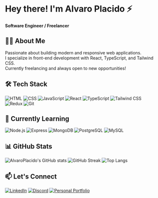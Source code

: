 # Hey there! I'm Alvaro Placido ⚡
**Software Engineer / Freelancer**

## 👨‍💻 About Me  
Passionate about building modern and responsive web applications.  
I specialize in front-end development with React, TypeScript, and Tailwind CSS.  
Currently freelancing and always open to new opportunities!


## 🛠️ Tech Stack  
![HTML](https://img.shields.io/badge/HTML5-E34F26?style=flat&logo=html5&logoColor=white)
![CSS](https://img.shields.io/badge/CSS3-1572B6?style=flat&logo=css3&logoColor=white)
![JavaScript](https://img.shields.io/badge/JavaScript-F7DF1E?style=flat&logo=javascript&logoColor=black)
![React](https://img.shields.io/badge/React-61DAFB?style=flat&logo=react&logoColor=black)
![TypeScript](https://img.shields.io/badge/TypeScript-3178C6?style=flat&logo=typescript&logoColor=white)
![Tailwind CSS](https://img.shields.io/badge/Tailwind_CSS-38B2AC?style=flat&logo=tailwind-css&logoColor=white)
![Redux](https://img.shields.io/badge/Redux-764ABC?style=flat&logo=redux&logoColor=white)
![Git](https://img.shields.io/badge/Git-F05032?style=flat&logo=git&logoColor=white)


## 🧠 Currently Learning
![Node.js](https://img.shields.io/badge/Node.js-339933?style=flat&logo=nodedotjs&logoColor=white)
![Express](https://img.shields.io/badge/Express-000000?style=flat&logo=express&logoColor=white)
![MongoDB](https://img.shields.io/badge/MongoDB-47A248?style=flat&logo=mongodb&logoColor=white)
![PostgreSQL](https://img.shields.io/badge/PostgreSQL-4169E1?style=flat&logo=postgresql&logoColor=white)
![MySQL](https://img.shields.io/badge/MySQL-4479A1?style=flat&logo=mysql&logoColor=white)

## 📊 GitHub Stats

![AlvaroPlacido's GitHub stats](https://github-readme-stats.vercel.app/api?username=AlvaroP2003&show_icons=true&theme=tokyonight&count_private=true) ![GitHub Streak](https://github-readme-streak-stats.herokuapp.com/?user=AlvaroP2003&theme=tokyonight)
![Top Langs](https://github-readme-stats.vercel.app/api/top-langs/?username=AlvaroP2003&layout=compact&theme=tokyonight)





## 📫 Let's Connect  
<a href="https://www.linkedin.com/in/alvaro-placido-226887206/">[![LinkedIn](https://img.shields.io/badge/LinkedIn-0A66C2?style=flat&logo=linkedin&logoColor=white)](https://linkedin.com/in/yourprofile)</a>
<a href="https://discordapp.com/users/1090206007612944444">[![Discord](https://img.shields.io/badge/Discord-5865F2?style=flat&logo=discord&logoColor=white)](https://discord.com/users/your-discord-id)</a>
<a href="[https://alvaro-placido.netlify.app](https://alvaro-placido.netlify.app/)">[![Personal Portfolio](https://img.shields.io/badge/Portfolio-000?style=flat&logo=web&logoColor=white)](https://yourportfolio.com)</a>

<!--
**AlvaroP2003/AlvaroP2003** is a ✨ _special_ ✨ repository because its `README.md` (this file) appears on your GitHub profile.

Here are some ideas to get you started:

- 🔭 I’m currently working on ...
- 🌱 I’m currently learning ...
- 👯 I’m looking to collaborate on ...
- 🤔 I’m looking for help with ...
- 💬 Ask me about ...
- 📫 How to reach me: ...
- 😄 Pronouns: ...
- ⚡ Fun fact: ...
-->
